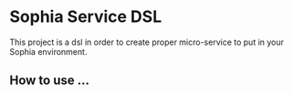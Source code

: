 # Sophia Service DSL

This project is a dsl in order to create proper micro-service to put in your Sophia environment.


## How to use ...
